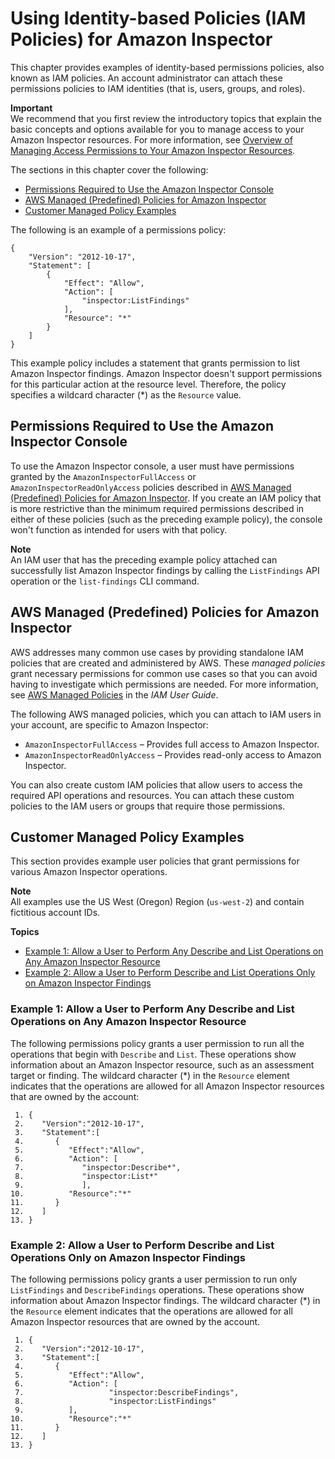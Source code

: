 # Using Identity\-based Policies \(IAM Policies\) for Amazon Inspector<a name="access-control-identity-based"></a>

This chapter provides examples of identity\-based permissions policies, also known as IAM policies\. An account administrator can attach these permissions policies to IAM identities \(that is, users, groups, and roles\)\. 

**Important**  
We recommend that you first review the introductory topics that explain the basic concepts and options available for you to manage access to your Amazon Inspector resources\. For more information, see [Overview of Managing Access Permissions to Your Amazon Inspector Resources](access-control-overview.md)\.

The sections in this chapter cover the following:
+ [Permissions Required to Use the Amazon Inspector Console](#UsingWithInspector_IAM_RequiredPermissions_Console)
+ [AWS Managed \(Predefined\) Policies for Amazon Inspector](#UsingWithInspector_IAM_AccessControl_ManagedPolicies)
+ [Customer Managed Policy Examples](#IAMPolicyExamples_Inspector)

The following is an example of a permissions policy:

```
{
    "Version": "2012-10-17",
    "Statement": [
        {
            "Effect": "Allow",
            "Action": [
                "inspector:ListFindings"
            ],
            "Resource": "*"
        }
    ]
}
```

This example policy includes a statement that grants permission to list Amazon Inspector findings\. Amazon Inspector doesn't support permissions for this particular action at the resource level\. Therefore, the policy specifies a wildcard character \(\*\) as the `Resource` value\. 

## Permissions Required to Use the Amazon Inspector Console<a name="UsingWithInspector_IAM_RequiredPermissions_Console"></a>

To use the Amazon Inspector console, a user must have permissions granted by the `AmazonInspectorFullAccess` or `AmazonInspectorReadOnlyAccess` policies described in [AWS Managed \(Predefined\) Policies for Amazon Inspector](#UsingWithInspector_IAM_AccessControl_ManagedPolicies)\. If you create an IAM policy that is more restrictive than the minimum required permissions described in either of these policies \(such as the preceding example policy\), the console won't function as intended for users with that policy\. 

**Note**  
An IAM user that has the preceding example policy attached can successfully list Amazon Inspector findings by calling the `ListFindings` API operation or the `list-findings` CLI command\.

## AWS Managed \(Predefined\) Policies for Amazon Inspector<a name="UsingWithInspector_IAM_AccessControl_ManagedPolicies"></a>

AWS addresses many common use cases by providing standalone IAM policies that are created and administered by AWS\. These *managed policies* grant necessary permissions for common use cases so that you can avoid having to investigate which permissions are needed\. For more information, see [AWS Managed Policies](https://docs.aws.amazon.com/IAM/latest/UserGuide/access_policies_managed-vs-inline.html#aws-managed-policies) in the *IAM User Guide*\.

The following AWS managed policies, which you can attach to IAM users in your account, are specific to Amazon Inspector:
+ `AmazonInspectorFullAccess` – Provides full access to Amazon Inspector\.
+ `AmazonInspectorReadOnlyAccess` – Provides read\-only access to Amazon Inspector\. 

You can also create custom IAM policies that allow users to access the required API operations and resources\. You can attach these custom policies to the IAM users or groups that require those permissions\.

## Customer Managed Policy Examples<a name="IAMPolicyExamples_Inspector"></a>

This section provides example user policies that grant permissions for various Amazon Inspector operations\. 

**Note**  
All examples use the US West \(Oregon\) Region \(`us-west-2`\) and contain fictitious account IDs\.

**Topics**
+ [Example 1: Allow a User to Perform Any Describe and List Operations on Any Amazon Inspector Resource](#IAMPolicyExamples_Inspector_perform_describe_and_list_action)
+ [Example 2: Allow a User to Perform Describe and List Operations Only on Amazon Inspector Findings](#IAMPolicyExamples_Inspector_perform_create_action)

### Example 1: Allow a User to Perform Any Describe and List Operations on Any Amazon Inspector Resource<a name="IAMPolicyExamples_Inspector_perform_describe_and_list_action"></a>

The following permissions policy grants a user permission to run all the operations that begin with `Describe` and `List`\. These operations show information about an Amazon Inspector resource, such as an assessment target or finding\. The wildcard character \(\*\) in the `Resource` element indicates that the operations are allowed for all Amazon Inspector resources that are owned by the account:

```
 1. {
 2.    "Version":"2012-10-17",
 3.    "Statement":[
 4.       {
 5.          "Effect":"Allow",
 6.          "Action": [
 7.             "inspector:Describe*",
 8.             "inspector:List*"
 9.             ],
10.          "Resource":"*"
11.       }
12.    ]
13. }
```

### Example 2: Allow a User to Perform Describe and List Operations Only on Amazon Inspector Findings<a name="IAMPolicyExamples_Inspector_perform_create_action"></a>

The following permissions policy grants a user permission to run only `ListFindings` and `DescribeFindings` operations\. These operations show information about Amazon Inspector findings\. The wildcard character \(\*\) in the `Resource` element indicates that the operations are allowed for all Amazon Inspector resources that are owned by the account\. 

```
 1. {
 2.    "Version":"2012-10-17",
 3.    "Statement":[
 4.       {
 5.          "Effect":"Allow",
 6.          "Action": [
 7.                   "inspector:DescribeFindings",
 8.                   "inspector:ListFindings"
 9.          ],
10.          "Resource":"*"
11.       }
12.    ]
13. }
```